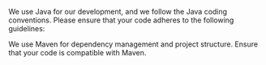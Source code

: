 We use Java for our development, and we follow the Java coding conventions. Please ensure that your code adheres to the following guidelines:

We use Maven for dependency management and project structure. Ensure that your code is compatible with Maven.
